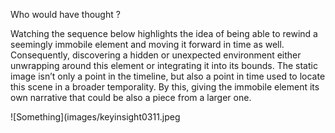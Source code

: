 Who would have thought ?

Watching the sequence below highlights the idea of being able to rewind a seemingly immobile element and moving it forward in time as well. Consequently, discovering a hidden or unexpected environment either unwrapping around this element or integrating it into its bounds. The static image isn’t only a point in the timeline, but also a point in time used to locate this scene in a broader temporality. By this, giving the immobile element its own narrative that could be also a piece from a larger one.

![Something](images/keyinsight0311.jpeg

